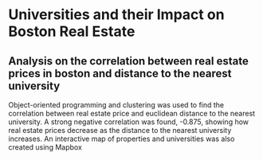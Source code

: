 # Universities and their Impact on Boston Real Estate
## Analysis on the correlation between real estate prices in boston and distance to the nearest university

Object-oriented programming and clustering was used to find the correlation between real estate price and euclidean distance to the nearest university. A strong negative correlation was found, -0.875, showing how real estate prices decrease as the distance to the nearest university increases. An interactive map of properties and universities was also created using Mapbox
